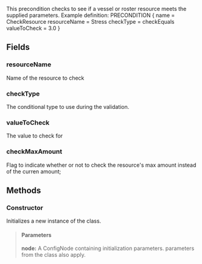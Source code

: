             
This precondition checks to see if a vessel or roster resource meets the supplied parameters. Example definition: PRECONDITION { name = CheckResource resourceName = Stress checkType = checkEquals valueToCheck = 3.0 } 
        
## Fields

### resourceName
Name of the resource to check
### checkType
The conditional type to use during the validation.
### valueToCheck
The value to check for
### checkMaxAmount
Flag to indicate whether or not to check the resource's max amount instead of the curren amount;
## Methods


### Constructor
Initializes a new instance of the class.
> #### Parameters
> **node:** A ConfigNode containing initialization parameters. parameters from the class also apply.



